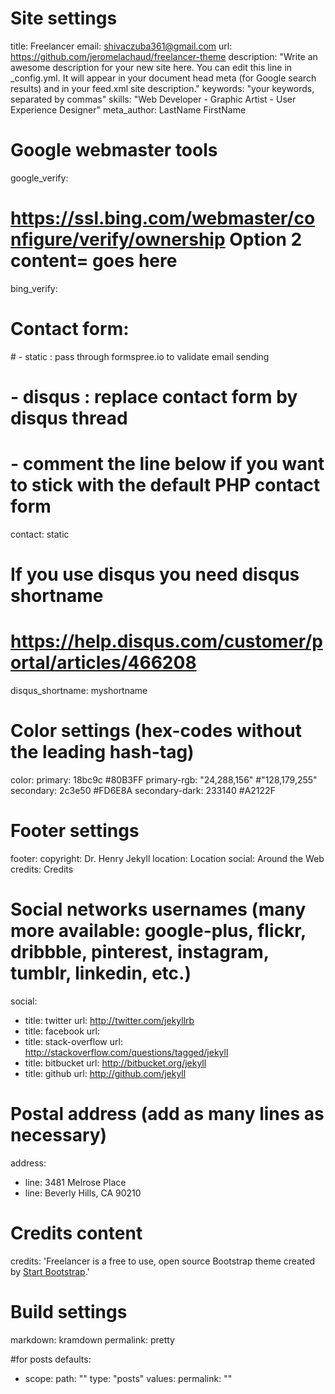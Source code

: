 # Site settings
title: Freelancer
email: shivaczuba361@gmail.com
url: https://github.com/jeromelachaud/freelancer-theme
description: "Write an awesome description for your new site here. You can edit this line in _config.yml. It will appear in your document head meta (for Google search results) and in your feed.xml site description."
keywords: "your keywords, separated by commas"
skills: "Web Developer - Graphic Artist - User Experience Designer"
meta_author: LastName FirstName

# Google webmaster tools
google_verify:

# https://ssl.bing.com/webmaster/configure/verify/ownership Option 2 content= goes here
bing_verify:

# Contact form:
# - static : pass through formspree.io to validate email sending
# - disqus : replace contact form by disqus thread
# - comment the line below if you want to stick with the default PHP contact form
contact: static

# If you use disqus you need disqus shortname
# https://help.disqus.com/customer/portal/articles/466208
disqus_shortname: myshortname

# Color settings (hex-codes without the leading hash-tag)
color:
  primary: 18bc9c #80B3FF
  primary-rgb: "24,288,156" #"128,179,255"
  secondary: 2c3e50 #FD6E8A
  secondary-dark: 233140 #A2122F

# Footer settings
footer:
  copyright: Dr. Henry Jekyll
  location: Location
  social: Around the Web
  credits: Credits

# Social networks usernames (many more available: google-plus, flickr, dribbble, pinterest, instagram, tumblr, linkedin, etc.)
social:
  - title: twitter
    url: http://twitter.com/jekyllrb
  - title: facebook
    url:
  - title: stack-overflow
    url: http://stackoverflow.com/questions/tagged/jekyll
  - title: bitbucket
    url: http://bitbucket.org/jekyll
  - title: github
    url: http://github.com/jekyll

# Postal address (add as many lines as necessary)
address:
  - line: 3481 Melrose Place
  - line: Beverly Hills, CA 90210

# Credits content
credits: 'Freelancer is a free to use, open source Bootstrap theme created by <a href="http://startbootstrap.com">Start Bootstrap</a>.'

# Build settings
markdown: kramdown
permalink: pretty

#for posts
defaults:
  - scope:
      path: ""
      type: "posts"
    values:
      permalink: ""
